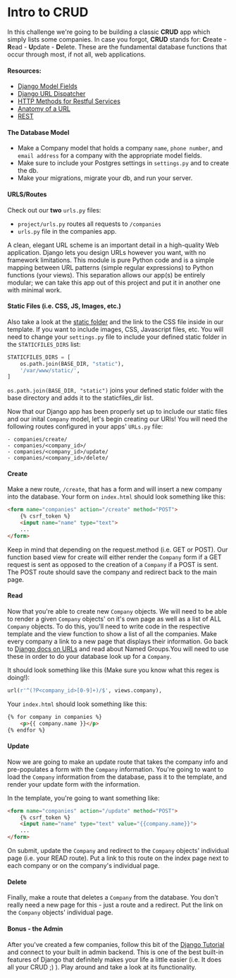 Intro to CRUD
=============

In this challenge we're going to be building a classic **CRUD** app which simply lists some companies. In case you forgot, **CRUD** stands for: **C**reate - **R**ead - **U**pdate - **D**elete. These are the fundamental database functions that occur through most, if not all, web applications.


#### Resources:
- [Django Model Fields](https://docs.djangoproject.com/en/stable/ref/models/fields/)
- [Django URL Dispatcher](https://docs.djangoproject.com/en/stable/topics/http/urls/ )
- [HTTP Methods for Restful Services](http://www.restapitutorial.com/lessons/httpmethods.html)
- [Anatomy of a URL](http://doepud.co.uk/blog/anatomy-of-a-url)
- [REST](http://www.andrewhavens.com/posts/20/beginners-guide-to-creating-a-rest-api/)

#### The Database Model

- Make a Company model that holds a company `name`, `phone number`, and `email address` for a company with the appropriate model fields.
- Make sure to include your Postgres settings in `settings.py` and to create the db.
- Make your migrations, migrate your db, and run your server.

#### URLS/Routes

Check out our **two** `urls.py` files: 
- `project/urls.py` routes all requests to `/companies` 
- `urls.py` file in the companies app. 

A clean, elegant URL scheme is an important detail in a high-quality Web application. Django lets you design URLs however you want, with no framework limitations. This module is pure Python code and is a simple mapping between URL patterns (simple regular expressions) to Python functions (your views). This separation allows our app(s) be entirely modular; we can take this app out of this project and put it in another one with minimal work.

#### Static Files (i.e. CSS, JS, Images, etc.)
Also take a look at the [static folder](https://docs.djangoproject.com/en/stable/howto/static-files/) and the link to the CSS file inside in our template. If you want to include images, CSS, Javascript files, etc. You will need to change your `settings.py` file to include your defined static folder in the `STATICFILES_DIRS` list:
```python
STATICFILES_DIRS = [
    os.path.join(BASE_DIR, "static"),
    '/var/www/static/',
]
```
`os.path.join(BASE_DIR, "static")` joins your defined static folder with the base directory and adds it to the staticfiles_dir list.  

Now that our Django app has been properly set up to include our static files and our inital `Company` model, let's begin creating our URls! You will need the following routes configured in your apps' `URLs.py` file:
   
    - companies/create/
    - companies/<company_id>/
    - companies/<company_id>/update/
    - companies/<company_id>/delete/


#### Create

Make a new route, `/create`, that has a form and will insert a new company into the database.
Your form on `index.html` should look something like this:
```html
<form name="companies" action="/create" method="POST">
	{% csrf_token %}
	<input name="name" type="text">
	...
</form>
```
Keep in mind that depending on the request.method (i.e. GET or POST). Our function based view for create will either render the `Company` form if a GET request is sent as opposed to the creation of a `Company` if a POST is sent. The POST route should save the company and redirect back to the main page.

#### Read
Now that you're able to create new `Company` objects. We will need to be able to render a given `Company` objects' on it's own page as well as a list of ALL `Company` objects. To do this, you'll need to write code in the respective template and the view function to show a list of all the companies. Make every company a link to a new page that displays their information. Go back to [Django docs on URLs](https://docs.djangoproject.com/en/stable/topics/http/urls/#named-groups) and read about Named Groups.You will need to use these in order to do your database look up for a `Company`.

It should look something like this (Make sure you know what this regex is doing!): 
```py
url(r'^(?P<company_id>[0-9]+)/$', views.company),
```

Your `index.html` should look something like this:
```html
{% for company in companies %}
	<p>{{ company.name }}</p>
{% endfor %}
```
#### Update

Now we are going to make an update route that takes the company info and pre-populates a form with the `Company` information. You're going to want to load the `Company` information from the database, pass it to the template, and render your update form _with_ the information.

In the template, you're going to want something like:
```html
<form name="companies" action="/update" method="POST">
	{% csrf_token %}
	<input name="name" type="text" value="{{company.name}}">
	...
</form>
```
On submit, update the `Company` and redirect to the `Company` objects' individual page (i.e. your READ route). Put a link to this route on the index page next to each company or on the company's individual page.

#### Delete

Finally, make a route that deletes a `Company` from the database. You don't really need a new page for this - just a route and a redirect. Put the link on the `Company` objects' individual page.

#### Bonus - the Admin

After you've created a few companies, follow this bit of the [Django Tutorial](https://docs.djangoproject.com/en/stable/intro/tutorial02/) and connect to your built in admin backend. This is one of the best built-in features of Django that definitely makes your life a little easier (i.e. It does all your CRUD ;) ). Play around and take a look at its functionality.
